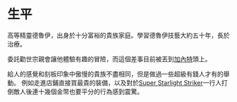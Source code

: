 <!-- TITLE: 烏馬 -->
<!-- SUBTITLE: 『嗨，很高興和你們一起冒險，呵呵呵。』 -->

# 生平
高等精靈德魯伊，出身於十分富裕的貴族家庭。學習德魯伊技藝大約五十年，長於治療。

委託勸世宗親會讓他體驗有趣的冒險，而這個差事目前被丟到[加內特](/角色/加內特)頭上。

給人的感覺和刻板印象中傲慢的貴族不盡相同，但是做過一些超級有錢人才有的舉動。
例如走進店鋪直接買最貴的裝備，以及對於[Super Starlight Striker](/角色/列表)一行人打倒敵人後連十幾個金幣也要平分的行為感到震驚。


